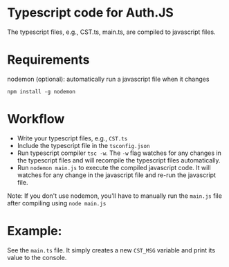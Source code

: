 # Typescript code for Auth.JS

The typescript files, e.g., CST.ts, main.ts, are compiled to javascript files.

# Requirements

nodemon (optional): automatically run a javascript file when it changes

    npm install -g nodemon


# Workflow

- Write your typescript files, e.g., `CST.ts`
- Include the typescript file in the `tsconfig.json`
- Run typescript compiler `tsc -w`. The `-w` flag watches for any changes in the typescript files and will recompile the typescript files automatically.
- Run `nodemon main.js` to execute the compiled javascript code. It will watches for any change in the javascript file and re-run the javascript file.

Note: If you don't use nodemon, you'll have to manually run the `main.js` file after compiling using `node main.js`

# Example: 

See the `main.ts` file. It simply creates a new `CST_MSG` variable and print its value to the console.
